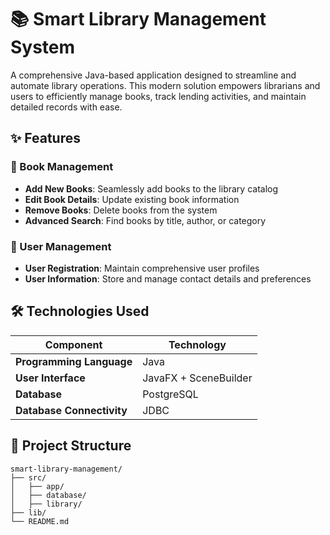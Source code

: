 # 📚 Smart Library Management System

A comprehensive Java-based application designed to streamline and automate library operations. This modern solution empowers librarians and users to efficiently manage books, track lending activities, and maintain detailed records with ease.

## ✨ Features

### 📖 Book Management
- **Add New Books**: Seamlessly add books to the library catalog
- **Edit Book Details**: Update existing book information
- **Remove Books**: Delete books from the system
- **Advanced Search**: Find books by title, author, or category

### 👥 User Management
- **User Registration**: Maintain comprehensive user profiles
- **User Information**: Store and manage contact details and preferences

## 🛠️ Technologies Used

| Component | Technology |
|-----------|------------|
| **Programming Language** | Java |
| **User Interface** | JavaFX + SceneBuilder |
| **Database** | PostgreSQL |
| **Database Connectivity** | JDBC |

## 📁 Project Structure

```
smart-library-management/
├── src/
│   ├── app/
│   ├── database/
│   ├── library/
├── lib/
└── README.md
```
